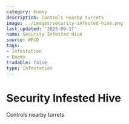```yaml
---
category: Enemy
description: Controls nearby turrets
image: ../images/security-infested-hive.png
last_updated: '2025-09-17'
name: Security Infested Hive
source: WFCD
tags:
- Infestation
- Enemy
tradable: false
type: Infestation
---
```


# Security Infested Hive

Controls nearby turrets

